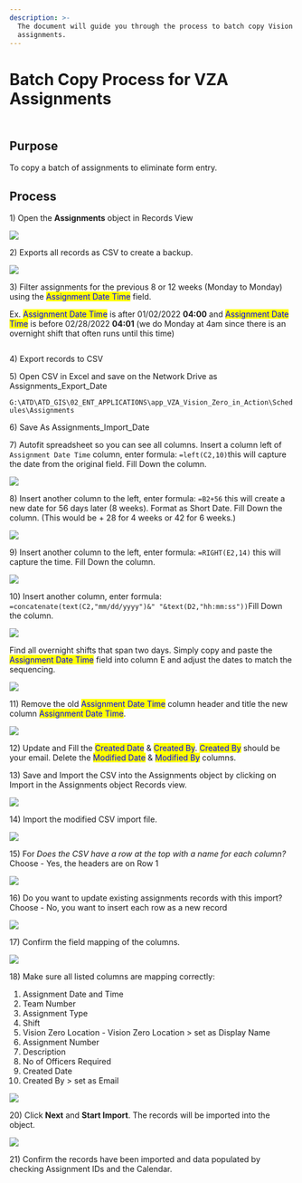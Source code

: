 ```yaml
---
description: >-
  The document will guide you through the process to batch copy Vision Zero
  assignments.
---
```


# Batch Copy Process for VZA Assignments

\
Purpose&#x20;
-------------

To copy a batch of assignments to eliminate form entry.

## Process

1\) Open the **Assignments** object in Records View

![](<../../.gitbook/assets/image (185).png>)

2\) Exports all records as CSV to create a backup.

![](<../../.gitbook/assets/image (181).png>)

3\) Filter assignments for the previous 8 or 12 weeks (Monday to Monday) using the <mark style="color:blue;">Assignment Date Time</mark> field.

Ex. <mark style="color:blue;">Assignment Date Time</mark> is after 01/02/2022 **04:00** and <mark style="color:blue;">Assignment Date Time</mark> is before 02/28/2022 **04:01** (we do Monday at 4am since there is an overnight shift that often runs until this time)

<figure><img src="../.gitbook/assets/image (2).png" alt=""><figcaption></figcaption></figure>

4\) Export records to CSV

5\) Open CSV in Excel and save on the Network Drive as Assignments\_Export\_Date

`G:\ATD\ATD_GIS\02_ENT_APPLICATIONS\app_VZA_Vision_Zero_in_Action\Schedules\Assignments`

6\) Save As Assignments\_Import\_Date

7\) Autofit spreadsheet so you can see all columns. Insert a column left of `Assignment Date Time` column, enter formula: `=left(C2,10)`this will capture the date from the original field. Fill Down the column.&#x20;

![](<../../.gitbook/assets/image (189).png>)

8\) Insert another column to the left, enter formula: `=B2+56` this will create a new date for 56 days later (8 weeks). Format as Short Date. Fill Down the column. (This would be + 28 for 4 weeks or 42 for 6 weeks.)

![](<../.gitbook/assets/image (8) (1).png>)

9\) Insert another column to the left, enter formula: `=RIGHT(E2,14)` this will capture the time. Fill Down the column.

![](<../../.gitbook/assets/image (187).png>)

10\) Insert another column, enter formula: `=concatenate(text(C2,"mm/dd/yyyy")&" "&text(D2,"hh:mm:ss"))`Fill Down the column.

![](<../../.gitbook/assets/image (196).png>)

Find all overnight shifts that span two days. Simply copy and paste the <mark style="color:blue;">Assignment Date Time</mark> field into column E and adjust the dates to match the sequencing.

![](<../.gitbook/assets/image (3) (2).png>)

11\) Remove the old <mark style="color:blue;">Assignment Date Time</mark> column header and title the new column <mark style="color:blue;">Assignment Date Time</mark>.

![](<../.gitbook/assets/image (7) (1) (1).png>)

12\) Update and Fill the <mark style="color:blue;">Created Date</mark> & <mark style="color:blue;">Created By</mark>. <mark style="color:blue;">Created By</mark> should be your email. Delete the <mark style="color:blue;">Modified Date</mark> & <mark style="color:blue;">Modified By</mark> columns.

13\) Save and Import the CSV  into the Assignments object by clicking on Import in the Assignments object Records view.&#x20;

![](<../../.gitbook/assets/image (183).png>)

14\) Import the modified CSV import file.

![](<../../.gitbook/assets/image (190).png>)

15\) For _Does the CSV have a row at the top with a name for each column?_ Choose - Yes, the headers are on Row 1

![](<../../.gitbook/assets/image (184).png>)

16\) Do you want to update existing assignments records with this import? Choose - No, you want to insert each row as a new record

![](<../../.gitbook/assets/image (193).png>)

17\) Confirm the field mapping of the columns.&#x20;

![](<../../.gitbook/assets/image (186).png>)

18\)  Make sure all listed columns are mapping correctly:

1. Assignment Date and Time
2. Team Number
3. Assignment Type
4. Shift
5. Vision Zero Location - Vision Zero Location > set as Display Name
6. Assignment Number
7. Description
8. No of Officers Required
9. Created Date
10. Created By > set as Email

![](<../../.gitbook/assets/image (188).png>)

20\) Click **Next** and **Start Import**. The records will be imported into the object.&#x20;

![](<../../.gitbook/assets/image (180).png>)

21\) Confirm the records have been imported and data populated by checking Assignment IDs and the Calendar.&#x20;

